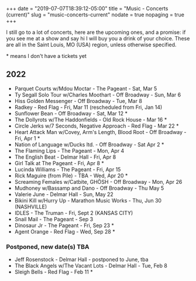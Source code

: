+++
date = "2019-07-07T18:39:12-05:00"
title = "Music - Concerts (current)"
slug = "music-concerts-current"
nodate = true
nopaging = true
+++

I still go to a lot of concerts, here are the upcoming ones, and a promise: if you see me at a show and say hi I will buy you a drink of your choice. These are all in the Saint Louis, MO (USA) region, unless otherwise specified. 

\* means I don't have a tickets yet

## 2022

* Parquet Courts w/Mdou Moctar - The Pageant - Sat, Mar 5
* Ty Segall Solo Tour w/Charles Moothart - Off Broadway - Sun, Mar 6
* Hiss Golden Messenger - Off Broadway - Tue, Mar 8
* Radkey - Red Flag - Fri, Mar 11 (rescheduled from Fri, Jan 14) 
* Sunflower Bean - Off Broadway - Sat, Mar 12 *
* The Dollyrots w/The Haddonfields - Old Rock House - Mar 16 *
* Circle Jerks w/7 Seconds, Negative Approach - Red Flag - Mar 22 *
* Heart Attack Man w/Covey, Arm's Length, Blood Root - Off Broadway - Fri, Apr 1 *
* Nation of Language w/Ducks ltd. - Off Broadway - Sat Apr 2 *
* The Flaming Lips - The Pageant - Mon, Apr 4
* The English Beat - Delmar Hall - Fri, Apr 8
* Girl Talk at The Pageant - Fri, Apr 8 *
* Lucinda Williams - The Pageant - Fri, Apr 15
* Rick Maguire (from Pile) - TBA - Wed, Apr 20 *
* Screaming Females w/Catbite, GHÖSH - Off Broadway - Mon, Apr 26
* Mudhoney w/Bassamp and Dano - Off Broadway - Thu May 5
* Valerie June - Delmar Hall - Sun, May 22
* Bikini Kill w/Hurry Up - Marathon Music Works - Thu, Jun 30 (NASHVILLE)
* IDLES - The Truman - Fri, Sept 2 (KANSAS CITY)
* Snail Mail - The Pageant - Sep 3
* Dinosaur Jr - The Pageant - Fri, Sep 23 *
* Agent Orange - Red Flag - Wed, Sep 28 *

### Postponed, new date(s) TBA

* Jeff Rosenstock - Delmar Hall - postponed to June, tba
* The Black Angels w/The Vacant Lots - Delmar Hall - Tue, Feb 8
* Sleigh Bells - Red Flag - Feb 11 *
